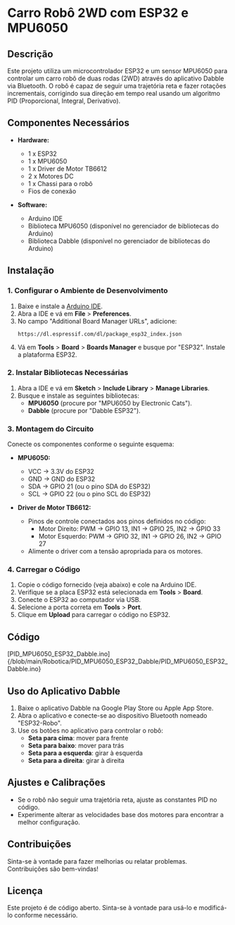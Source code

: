 
# Carro Robô 2WD com ESP32 e MPU6050

## Descrição

Este projeto utiliza um microcontrolador ESP32 e um sensor MPU6050 para controlar um carro robô de duas rodas (2WD) através do aplicativo Dabble via Bluetooth. O robô é capaz de seguir uma trajetória reta e fazer rotações incrementais, corrigindo sua direção em tempo real usando um algoritmo PID (Proporcional, Integral, Derivativo).

## Componentes Necessários

- **Hardware:**
  - 1 x ESP32
  - 1 x MPU6050
  - 1 x Driver de Motor TB6612
  - 2 x Motores DC
  - 1 x Chassi para o robô
  - Fios de conexão

- **Software:**
  - Arduino IDE
  - Biblioteca MPU6050 (disponível no gerenciador de bibliotecas do Arduino)
  - Biblioteca Dabble (disponível no gerenciador de bibliotecas do Arduino)

## Instalação

### 1. Configurar o Ambiente de Desenvolvimento

1. Baixe e instale a [Arduino IDE](https://www.arduino.cc/en/software).
2. Abra a IDE e vá em **File** > **Preferences**.
3. No campo "Additional Board Manager URLs", adicione: 
   ```
   https://dl.espressif.com/dl/package_esp32_index.json
   ```
4. Vá em **Tools** > **Board** > **Boards Manager** e busque por "ESP32". Instale a plataforma ESP32.

### 2. Instalar Bibliotecas Necessárias

1. Abra a IDE e vá em **Sketch** > **Include Library** > **Manage Libraries**.
2. Busque e instale as seguintes bibliotecas:
   - **MPU6050** (procure por "MPU6050 by Electronic Cats").
   - **Dabble** (procure por "Dabble ESP32").

### 3. Montagem do Circuito

Conecte os componentes conforme o seguinte esquema:

- **MPU6050:**
  - VCC -> 3.3V do ESP32
  - GND -> GND do ESP32
  - SDA -> GPIO 21 (ou o pino SDA do ESP32)
  - SCL -> GPIO 22 (ou o pino SCL do ESP32)

- **Driver de Motor TB6612:**
  - Pinos de controle conectados aos pinos definidos no código:
    - Motor Direito: PWM -> GPIO 13, IN1 -> GPIO 25, IN2 -> GPIO 33
    - Motor Esquerdo: PWM -> GPIO 32, IN1 -> GPIO 26, IN2 -> GPIO 27
  - Alimente o driver com a tensão apropriada para os motores.

### 4. Carregar o Código

1. Copie o código fornecido (veja abaixo) e cole na Arduino IDE.
2. Verifique se a placa ESP32 está selecionada em **Tools** > **Board**.
3. Conecte o ESP32 ao computador via USB.
4. Selecione a porta correta em **Tools** > **Port**.
5. Clique em **Upload** para carregar o código no ESP32.

## Código

[PID_MPU6050_ESP32_Dabble.ino]{/blob/main/Robotica/PID_MPU6050_ESP32_Dabble/PID_MPU6050_ESP32_Dabble.ino}

## Uso do Aplicativo Dabble

1. Baixe o aplicativo Dabble na Google Play Store ou Apple App Store.
2. Abra o aplicativo e conecte-se ao dispositivo Bluetooth nomeado "ESP32-Robo".
3. Use os botões no aplicativo para controlar o robô:
   - **Seta para cima**: mover para frente
   - **Seta para baixo**: mover para trás
   - **Seta para a esquerda**: girar à esquerda
   - **Seta para a direita**: girar à direita

## Ajustes e Calibrações

- Se o robô não seguir uma trajetória reta, ajuste as constantes PID no código.
- Experimente alterar as velocidades base dos motores para encontrar a melhor configuração.

## Contribuições

Sinta-se à vontade para fazer melhorias ou relatar problemas. Contribuições são bem-vindas!

## Licença

Este projeto é de código aberto. Sinta-se à vontade para usá-lo e modificá-lo conforme necessário.
